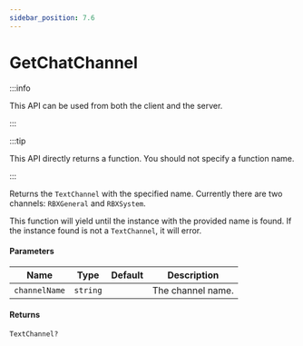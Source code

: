 ```yaml
---
sidebar_position: 7.6
---
```


# GetChatChannel

:::info

This API can be used from both the client and the server.

:::

:::tip

This API directly returns a function. You should not specify a function name.

:::

Returns the `TextChannel` with the specified name. Currently there are two channels: `RBXGeneral` and `RBXSystem`.

This function will yield until the instance with the provided name is found. If the instance found is not a `TextChannel`, it will error.

#### Parameters

| Name | Type | Default | Description |
| --- | --- | --- | --- |
| `channelName` | `string` | | The channel name. |

#### Returns

`TextChannel?`